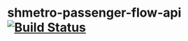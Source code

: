# shmetro-passenger-flow-api [![Build Status](https://travis-ci.org/sinchang/shmetro-passenger-flow-api.svg?branch=master)](https://travis-ci.org/sinchang/shmetro-passenger-flow-api)
